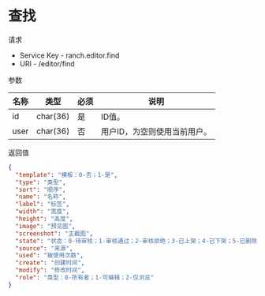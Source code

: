 # 查找

请求
- Service Key - ranch.editor.find
- URI - /editor/find

参数

|名称|类型|必须|说明|
|---|---|---|---|
|id|char(36)|是|ID值。|
|user|char(36)|否|用户ID，为空则使用当前用户。|

返回值
```json
{
  "template": "模板：0-否；1-是",
  "type": "类型",
  "sort": "顺序",
  "name": "名称",
  "label": "标签",
  "width": "宽度",
  "height": "高度",
  "image": "预览图",
  "screenshot": "主截图",
  "state": "状态：0-待审核；1-审核通过；2-审核拒绝；3-已上架；4-已下架；5-已删除",
  "source": "来源",
  "used": "被使用次数",
  "create": "创建时间",
  "modify": "修改时间",
  "role": "类型：0-所有者；1-可编辑；2-仅浏览"
}
```